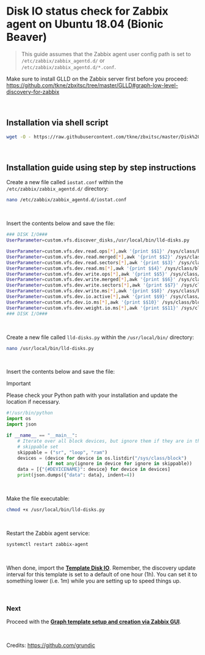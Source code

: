 # Disk IO status check for Zabbix agent on Ubuntu 18.04 (Bionic Beaver)

> This guide assumes that the Zabbix agent user config path is set to `/etc/zabbix/zabbix_agentd.d/` or `/etc/zabbix/zabbix_agentd.d/*.conf`.

Make sure to install GLLD on the Zabbix server first before you proceed:</br>
https://github.com/tkne/zbxitsc/tree/master/GLLD#graph-low-level-discovery-for-zabbix

</br>

## Installation via shell script
```bash
wget -O - https://raw.githubusercontent.com/tkne/zbxitsc/master/Disk%20IO/Ubuntu1804/Shell%20Script/diskio_install.sh | bash
```

</br>

## Installation guide using step by step instructions
Create a new file called `iostat.conf` within the `/etc/zabbix/zabbix_agentd.d/` directory:
```bash
nano /etc/zabbix/zabbix_agentd.d/iostat.conf
```

</br>

Insert the contents below and save the file:
```bash
### DISK I/O###
UserParameter=custom.vfs.discover_disks,/usr/local/bin/lld-disks.py

UserParameter=custom.vfs.dev.read.ops[*],awk '{print $$1}' /sys/class/block/$1/stat
UserParameter=custom.vfs.dev.read.merged[*],awk '{print $$2}' /sys/class/block/$1/stat
UserParameter=custom.vfs.dev.read.sectors[*],awk '{print $$3}' /sys/class/block/$1/stat
UserParameter=custom.vfs.dev.read.ms[*],awk '{print $$4}' /sys/class/block/$1/stat
UserParameter=custom.vfs.dev.write.ops[*],awk '{print $$5}' /sys/class/block/$1/stat
UserParameter=custom.vfs.dev.write.merged[*],awk '{print $$6}' /sys/class/block/$1/stat
UserParameter=custom.vfs.dev.write.sectors[*],awk '{print $$7}' /sys/class/block/$1/stat
UserParameter=custom.vfs.dev.write.ms[*],awk '{print $$8}' /sys/class/block/$1/stat
UserParameter=custom.vfs.dev.io.active[*],awk '{print $$9}' /sys/class/block/$1/stat
UserParameter=custom.vfs.dev.io.ms[*],awk '{print $$10}' /sys/class/block/$1/stat
UserParameter=custom.vfs.dev.weight.io.ms[*],awk '{print $$11}' /sys/class/block/$1/stat
### DISK I/O###
```

</br>

Create a new file called `lld-disks.py` within the `/usr/local/bin/` directory:
```bash
nano /usr/local/bin/lld-disks.py
```

</br>

Insert the contents below and save the file:
> [!IMPORTANT]
> Please check your Python path with your installation and update the location if necessary.</br>
```py
#!/usr/bin/python
import os
import json

if __name__ == "__main__":
    # Iterate over all block devices, but ignore them if they are in the
    # skippable set
    skippable = ("sr", "loop", "ram")
    devices = (device for device in os.listdir("/sys/class/block")
               if not any(ignore in device for ignore in skippable))
    data = [{"{#DEVICENAME}": device} for device in devices]
    print(json.dumps({"data": data}, indent=4))
```

</br>

Make the file executable:
```bash
chmod +x /usr/local/bin/lld-disks.py
```

</br>

Restart the Zabbix agent service:
```bash
systemctl restart zabbix-agent
```

</br>

When done, import the [**Template Disk IO**](https://github.com/tkne/zbxitsc/blob/master/Disk%20IO/Template/Template%20Disk%20IO.xml).
Remember, the discovery update interval for this template is set to a default of one hour (1h). You can set it to something lower (i.e. 1m) while you are setting up to speed things up.

</br>

### Next
Proceed with the [**Graph template setup and creation via Zabbix GUI**](https://github.com/tkne/zbxitsc/tree/master/GLLD#graph-template-setup-and-creation-via-zabbix-gui).

</br>

Credits: https://github.com/grundic